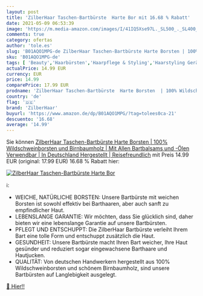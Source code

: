 ```yaml
---
layout: post
title: 'ZilberHaar Taschen-Bartbürste  Harte Bor mit 16.68 % Rabatt'
date: 2021-05-09 06:53:39
image: 'https://m.media-amazon.com/images/I/41IQ5Xse97L._SL500_._SL400_.jpg'
comments: true
category: ofertas
author: 'tole.es'
slug: 'B01AQO1MPG-de ZilberHaar Taschen-Bartbürste Harte Borsten | 100%...'
sku: 'B01AQO1MPG-de'
tags: [ 'Beauty','Haarbürsten','Haarpflege & Styling','Haarstyling Geräte & Styling Zubehör','zilberhaar', ]
actualPrice: 14.99 EUR
currency: EUR
price: 14.99
comparePrice: 17.99 EUR
prodname: 'ZilberHaar Taschen-Bartbürste  Harte Borsten  | 100% Wildschweinborsten und Birnbaumholz | Mit Allen Bartbalsams und -Ölen Verwendbar | In Deutschland Hergestellt | Reisefreundlich'
country: 'de'
flag: '🇩🇪'
brand: 'ZilberHaar'
buyurl: 'https://www.amazon.de/dp/B01AQO1MPG/?tag=tolees0ca-21'
descuento: '16.68'
average: '14.99'
---
```


Sie können [ZilberHaar Taschen-Bartbürste  Harte Borsten  | 100% Wildschweinborsten und Birnbaumholz | Mit Allen Bartbalsams und -Ölen Verwendbar | In Deutschland Hergestellt | Reisefreundlich](https://www.amazon.de/dp/B01AQO1MPG/?tag=tolees0ca-21) mit Preis 14.99 EUR (original: 17.99 EUR) 16.68 % Rabatt hier:

[![ZilberHaar Taschen-Bartbürste  Harte Bor](https://m.media-amazon.com/images/I/41IQ5Xse97L._SL500_._SL400_.jpg)](https://www.amazon.de/dp/B01AQO1MPG/?tag=tolees0ca-21)

ℹ️:

- WEICHE, NATÜRLICHE BORSTEN: Unsere Bartbürste mit weichen Borsten ist sowohl effektiv bei Barthaaren, aber auch sanft zu empfindlicher Haut.
- LEBENSLANGE GARANTIE: Wir möchten, dass Sie glücklich sind, daher bieten wir eine lebenslange Garantie auf unsere Bartbürsten.
- PFLEGT UND ENTSCHUPPT: Die ZilberHaar Bartbürste verleiht Ihrem Bart eine tolle Form und entschuppt zusätzlich die Haut.
- GESUNDHEIT: Unsere Bartbürste macht Ihren Bart weicher, Ihre Haut gesünder und reduziert sogar eingewachsene Barthaare und Hautjucken.
- QUALITÄT: Von deutschen Handwerkern hergestellt aus 100% Wildschweinborsten und schönem Birnbaumholz, sind unsere Bartbürsten auf Langlebigkeit ausgelegt.

[🛒 Hier!!](https://www.amazon.de/dp/B01AQO1MPG/?tag=tolees0ca-21)
